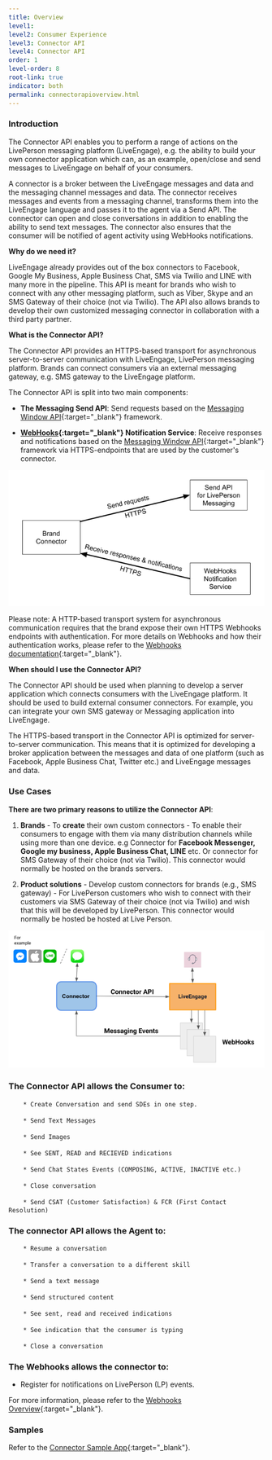 ```yaml
---
title: Overview
level1:
level2: Consumer Experience
level3: Connector API
level4: Connector API
order: 1
level-order: 8
root-link: true
indicator: both
permalink: connectorapioverview.html
---
```

### Introduction

The Connector API enables you to perform a range of actions on the LivePerson messaging platform (LiveEngage), e.g. the ability to build your own connector application which can, as an example, open/close and send messages to LiveEngage on behalf of your consumers.

A connector is a broker between the LiveEngage messages and data and the messaging channel messages and data. The connector receives messages and events from a messaging channel, transforms them into the LiveEngage language and passes it to the agent via a Send API. The connector can open and close conversations in addition to enabling the ability to send text messages. The connector also ensures that the consumer will be notified of agent activity using WebHooks notifications.

**Why do we need it?**

LiveEngage already provides out of the box connectors to Facebook, Google My Business, Apple Business Chat, SMS via Twilio and LINE with many more in the pipeline. This API is meant for brands who wish to connect with any other messaging platform, such as Viber, Skype and an SMS Gateway of their choice (not via Twilio). The API also allows brands to develop their own customized messaging connector in collaboration with a third party partner.

**What is  the Connector API?**

The Connector API provides an HTTPS-based transport for asynchronous server-to-server communication with LiveEngage, LivePerson messaging platform. Brands can connect consumers via an external messaging gateway, e.g. SMS gateway to the LiveEngage platform.

The Connector API is split into two main components:

* **The Messaging Send API**: Send requests based on the [Messaging Window API](consumer-int-overview.html){:target="_blank"} framework.

* **[WebHooks](webhooks-overview.html){:target="_blank"} Notification Service**: Receive responses and notifications based on the [Messaging Window API](consumer-int-overview.html){:target="_blank"} framework via HTTPS-endpoints that are used by the customer's connector.

![JavascriptOverview](img/ConnectorAPI1.png)

Please note: A HTTP-based transport system for asynchronous communication requires that the brand expose their own HTTPS Webhooks endpoints with authentication. For more details on Webhooks and how their authentication works, please refer to the [Webhooks documentation](webhooks-overview.html){:target="_blank"}.


**When should I use the Connector API?**

The Connector API should be used when planning to develop a server application which connects consumers with the LiveEngage platform. It should be used to build external consumer connectors. For example, you can integrate your own SMS gateway or Messaging application into LiveEngage.

The HTTPS-based transport in the Connector API is optimized for server-to-server communication. This means that it is optimized for developing a broker application between the messages and data of one platform (such as Facebook, Apple Business Chat, Twitter etc.) and LiveEngage messages and data.


### Use Cases

**There are two primary reasons to utilize the Connector API**:

1. **Brands** - To **create** their own custom connectors - To enable their consumers to engage with them via many distribution channels while using more than one device. e.g Connector for **Facebook Messenger, Google my business, Apple Business Chat, LINE** etc. Or connector for SMS Gateway of their choice (not via Twilio). This connector would normally be hosted on the brands servers.

2. **Product solutions** - Develop custom connectors for brands (e.g., SMS gateway) - For LivePerson customers who wish to connect with their customers via SMS Gateway of their choice (not via Twilio) and wish that this will be developed by LivePerson. This connector would normally be hosted be hosted at Live Person.

![JavascriptOverview](img/ConnectorAPI2.png)

[comment]: <> (<iframe src="//players.brightcove.net/902047215001/default_default/index.html?videoId=5348329763001" allowfullscreen webkitallowfullscreen mozallowfullscreen height="280" width="500"></iframe>)

### The Connector API allows the **Consumer** to:

		* Create Conversation and send SDEs in one step.

		* Send Text Messages

		* Send Images

		* See SENT, READ and RECIEVED indications

		* Send Chat States Events (COMPOSING, ACTIVE, INACTIVE etc.)

		* Close conversation

		* Send CSAT (Customer Satisfaction) & FCR (First Contact Resolution)

### The connector API allows the **Agent** to:

		* Resume a conversation

		* Transfer a conversation to a different skill

		* Send a text message

		* Send structured content

		* See sent, read and received indications  

		* See indication that the consumer is typing

		* Close a conversation



### The Webhooks allows the connector to:

* Register for notifications on LivePerson (LP) events.

For more information, please refer to the [Webhooks Overview](webhooks-overview.html){:target="_blank"}.


### Samples

Refer to the [Connector Sample App](connector-sample-app.html){:target="_blank"}.

